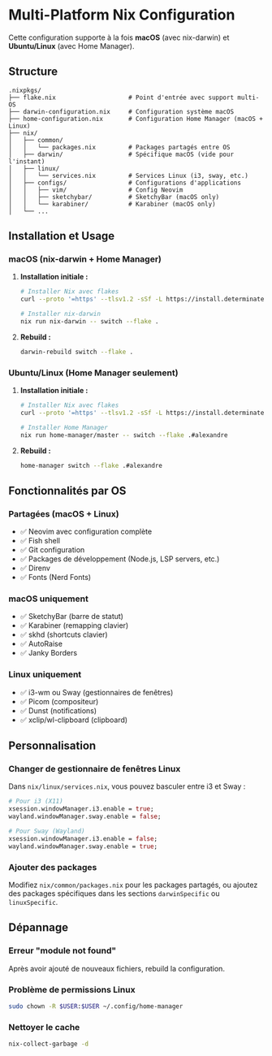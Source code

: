 # Multi-Platform Nix Configuration

Cette configuration supporte à la fois **macOS** (avec nix-darwin) et **Ubuntu/Linux** (avec Home Manager).

## Structure

```
.nixpkgs/
├── flake.nix                    # Point d'entrée avec support multi-OS
├── darwin-configuration.nix     # Configuration système macOS
├── home-configuration.nix       # Configuration Home Manager (macOS + Linux)
├── nix/
│   ├── common/
│   │   └── packages.nix         # Packages partagés entre OS
│   ├── darwin/                  # Spécifique macOS (vide pour l'instant)
│   ├── linux/
│   │   └── services.nix         # Services Linux (i3, sway, etc.)
│   ├── configs/                 # Configurations d'applications
│   │   ├── vim/                 # Config Neovim
│   │   ├── sketchybar/          # SketchyBar (macOS only)
│   │   └── karabiner/           # Karabiner (macOS only)
│   └── ...
```

## Installation et Usage

### macOS (nix-darwin + Home Manager)

1. **Installation initiale :**
   ```bash
   # Installer Nix avec flakes
   curl --proto '=https' --tlsv1.2 -sSf -L https://install.determinate.systems/nix | sh -s -- install
   
   # Installer nix-darwin
   nix run nix-darwin -- switch --flake .
   ```

2. **Rebuild :**
   ```bash
   darwin-rebuild switch --flake .
   ```

### Ubuntu/Linux (Home Manager seulement)

1. **Installation initiale :**
   ```bash
   # Installer Nix avec flakes
   curl --proto '=https' --tlsv1.2 -sSf -L https://install.determinate.systems/nix | sh -s -- install
   
   # Installer Home Manager
   nix run home-manager/master -- switch --flake .#alexandre
   ```

2. **Rebuild :**
   ```bash
   home-manager switch --flake .#alexandre
   ```

## Fonctionnalités par OS

### Partagées (macOS + Linux)
- ✅ Neovim avec configuration complète
- ✅ Fish shell
- ✅ Git configuration
- ✅ Packages de développement (Node.js, LSP servers, etc.)
- ✅ Direnv
- ✅ Fonts (Nerd Fonts)

### macOS uniquement
- ✅ SketchyBar (barre de statut)
- ✅ Karabiner (remapping clavier)
- ✅ skhd (shortcuts clavier)
- ✅ AutoRaise
- ✅ Janky Borders

### Linux uniquement
- ✅ i3-wm ou Sway (gestionnaires de fenêtres)
- ✅ Picom (compositeur)  
- ✅ Dunst (notifications)
- ✅ xclip/wl-clipboard (clipboard)

## Personnalisation

### Changer de gestionnaire de fenêtres Linux

Dans `nix/linux/services.nix`, vous pouvez basculer entre i3 et Sway :

```nix
# Pour i3 (X11)
xsession.windowManager.i3.enable = true;
wayland.windowManager.sway.enable = false;

# Pour Sway (Wayland)  
xsession.windowManager.i3.enable = false;
wayland.windowManager.sway.enable = true;
```

### Ajouter des packages

Modifiez `nix/common/packages.nix` pour les packages partagés, ou ajoutez des packages spécifiques dans les sections `darwinSpecific` ou `linuxSpecific`.

## Dépannage

### Erreur "module not found"
Après avoir ajouté de nouveaux fichiers, rebuild la configuration.

### Problème de permissions Linux
```bash
sudo chown -R $USER:$USER ~/.config/home-manager
```

### Nettoyer le cache
```bash
nix-collect-garbage -d
```